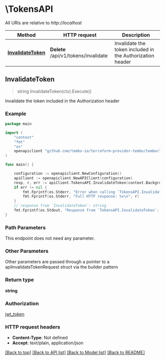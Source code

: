 # \TokensAPI

All URIs are relative to *http://localhost*

Method | HTTP request | Description
------------- | ------------- | -------------
[**InvalidateToken**](TokensAPI.md#InvalidateToken) | **Delete** /api/v1/tokens/invalidate | Invalidate the token included in the Authorization header



## InvalidateToken

> string InvalidateToken(ctx).Execute()

Invalidate the token included in the Authorization header



### Example

```go
package main

import (
	"context"
	"fmt"
	"os"
	openapiclient "github.com/tembo-io/terraform-provider-tembo/temboclient"
)

func main() {

	configuration := openapiclient.NewConfiguration()
	apiClient := openapiclient.NewAPIClient(configuration)
	resp, r, err := apiClient.TokensAPI.InvalidateToken(context.Background()).Execute()
	if err != nil {
		fmt.Fprintf(os.Stderr, "Error when calling `TokensAPI.InvalidateToken``: %v\n", err)
		fmt.Fprintf(os.Stderr, "Full HTTP response: %v\n", r)
	}
	// response from `InvalidateToken`: string
	fmt.Fprintf(os.Stdout, "Response from `TokensAPI.InvalidateToken`: %v\n", resp)
}
```

### Path Parameters

This endpoint does not need any parameter.

### Other Parameters

Other parameters are passed through a pointer to a apiInvalidateTokenRequest struct via the builder pattern


### Return type

**string**

### Authorization

[jwt_token](../README.md#jwt_token)

### HTTP request headers

- **Content-Type**: Not defined
- **Accept**: text/plain, application/json

[[Back to top]](#) [[Back to API list]](../README.md#documentation-for-api-endpoints)
[[Back to Model list]](../README.md#documentation-for-models)
[[Back to README]](../README.md)

